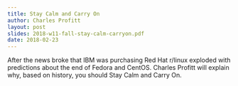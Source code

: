 ```yaml
---
title: Stay Calm and Carry On
author: Charles Profitt
layout: post
slides: 2018-w11-fall-stay-calm-carryon.pdf
date: 2018-02-23
---
```


After the news broke that IBM was purchasing Red Hat r/linux exploded
with predictions about the end of Fedora and CentOS. Charles Profitt
will explain why, based on history, you should Stay Calm and Carry On.

